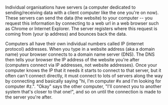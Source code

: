 Individual organisations have servers (a computer dedicated to sending/receiving data with a client computer like the one you're on now). These servers can send the data (the website) to your computer -- you request this information by connecting to a web url in a web browser such as Chrome or Internet Explorer. The server registers where this request is coming from (your ip address) and bounces back the data. 

Computers all have their own individual numbers called IP (internet protocol) addresses. When you type in a website address (aka a domain name) your browser connects to a domain name server (DNS). The DNS then tells your browser the IP address of the website you're after (computers connect via IP addresses, not website addresses). Once your computer knows the IP that it needs it starts to connect to that server, but it often can't connect directly, it must connect to lots of servers along the way by connecting and basically saying "hi, I'm computer #x and I'm looking for computer #z.". "Okay" says the other computer, "I'll connect you to another system that's closer to that one!", and so on until the connection is made to the server you're after.
